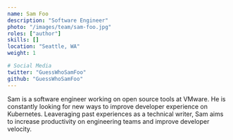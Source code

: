 ```yaml
---
name: Sam Foo
description: "Software Engineer"
photo: "/images/team/sam-foo.jpg"
roles: ["author"]
skills: []
location: "Seattle, WA"
weight: 1

# Social Media 
twitter: "GuessWhoSamFoo"
github: "GuessWhoSamFoo"
---
```


Sam is a software engineer working on open source tools at VMware. He is constantly looking for new ways to improve developer experience on Kubernetes. Leaveraging past experiences as a technical writer, Sam aims to increase productivity on engineering teams and improve developer velocity.

<!--more-->
